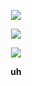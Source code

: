 <p align="center"> <img src="https://i.imgur.com/Ar5WIBf.png">
<p align="center"> <img src="https://i.imgur.com/QLET7XU.png">
 <p align="center"> <img src="https://i.imgur.com/TtLLUWB.png">
<p align="center"> <b>uh</b>
 <div class="col-md-6 p-1 text-muted my-auto order-2 order-md-1">
    
  <div class="row no-gutters">

